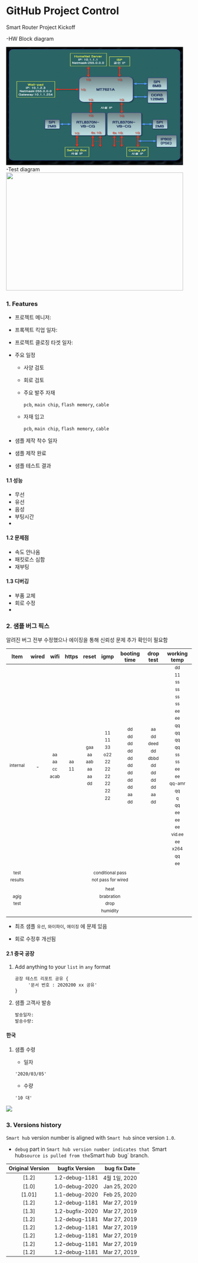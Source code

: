 <!--프로젝트명  -->
# GitHub Project Control 

<!--타이틀  -->
Smart Router Project Kickoff

-HW Block diagram

<img src="HWDiagram.png" width="480"  height="320"  >

<!-- 이미지 소스 패스 및 사이즈 지정  -->

<br>
-Test diagram
    
<img src="aboutGIT_05.gif" width="480"  height="320"  >

### 1. Features
- 프로젝트 메니저:
- 프록젝트 킥업 일자:
- 프로젝트 클로징 타겟 일자:
- 주요 일정 
    - 사양 검토
    - 회로 검토
    - 주요 발주 자재
    
        `pcb`, `main chip`, `flash memory`, `cable`
    
    - 자재 입고
    
       `pcb`, `main chip`, `flash memory`, `cable`

- 샘플 제작 착수 일자
- 샘플 제작 완료
    
   
- 샘플 테스트 결과

#### 1.1 성능
- 무선
- 유선
- 음성
- 부팅시간
-

#### 1.2 문제점
- 속도 안나옴
- 패킷로스 심함
- 재부팅


 
#### 1.3 디버깅
- 부품 교체
- 회로 수정
-

### 2. 샘플 버그 픽스
알려진 버그 전부 수정했으나 에이징을 통해 신뢰성 문제 추가 확인이 필요함  

<table>
<thead>
<tr>
<th align="center">Item</th>
<th align="center">wired</th>
<th align="center">wifi</th>
<th align="center">https</th>
<th align="center">reset</th>
<th align="center">igmp</th>
<th align="center">booting time</th>
<th align="center">drop test</th>
<th align="center">working temp</th>
</t
</thead>
<tbody>
<tr>
<td align="center"><sup>internal </sup></td>
<td align="center">-</td>
<td align="center"><sup>aa</sup><br><sup>aa</sup><br><sup>cc</sup><br><sup>acab</sup></td>
<td align="center"><sup>aa</sup><br><sup>11</sup></td>
<td align="center"><sup>gaa</sup><br><sup>aa</sup><br><sup>aab</sup><br><sup>aa</sup><br><sup>aa</sup><br><sup>dd</sup></td>
<td align="center"><sup>11</sup><br><sup>11</sup><br><sup>33</sup><br><sup>o22</sup><br><sup>22</sup><br><sup>22</sup><br><sup>22</sup><br><sup>22</sup><br><sup>22</sup><br><sup>22</sup></td>
<td align="center"><sup>dd</sup><br><sup>dd</sup><br><sup>dd</sup><br><sup>dd</sup><br><sup>dd</sup><br><sup>dd</sup><br><sup>dd</sup><br><sup>dd</sup><br><sup>dd</sup><br><sup>aa</sup><br><sup>dd</sup></td>
<td align="center"><sup>aa</sup><br><sup>dd</sup><br><sup>deed</sup><br><sup>dd</sup><br><sup>dbbd</sup><br><sup>dd</sup><br><sup>dd</sup><br><sup>dd</sup><br><sup>dd</sup><br><sup>aa</sup><br><sup>dd</sup></td>
<td align="center"><sup>dd</sup><br><sup>11</sup><br><sup>ss</sup><br><sup>ss</sup><br><sup>ss</sup><br><sup>ss</sup><br><sup>ee</sup><br><sup>ee</sup><br><sup>qq</sup><br><sup>qq</sup><br><sup>qq</sup><br><sup>qq</sup><br><sup>ss</sup><br><sup>ss</sup><br><sup>ee</sup><br><sup>ee</sup><br><sup>qq-amr</sup><br><sup>qq</sup><br><sup>q</sup><br><sup>qq</sup><br><sup>ee</sup><br><sup>ee</sup><br><sup>ee</sup><br><sup>vid.ee</sup><br><sup>ee</sup><br><sup>x264</sup><br><sup>qq</sup><br><sup>ee</sup></td>
</tr>
<tr>
<td align="center"><sup>test results</sup></td>
<td align="center" colspan=8><sup>conditional pass</sup><br><sup>not pass for wired</sup></td>
</tr>
<tr>
<td align="center"><sup>agig test</sup></td>
<td align="center" colspan=8><sup>heat</sup><br><sup>brabration</sup><br><sup>drop</sup><br><sup>humidity</sup></td>
</tr>
</tbody>
</table>

 - 최초 샘플 `유선`, `와이파이`, `에이징` 에 문제 있음 

 -  회로 수정후 개선됨

#### 2.1 중국 공장
1. Add anything to your `list` in `any` format
    ```
    공장 테스트 리포트 공유 {
         '문서 번호 : 2020200 xx 공유'
    }
    ```

2. 샘플 고객사 발송
    ```
    발송일자: 
    발송수량: 
    
    ```


#### 한국
1. 샘플 수령 

    - 일자
    ```
    '2020/03/05'
    ```

    - 수량
    ```
   '10 대'
    ```

<img src="https://icons8.com/icon/36964/wi-fi-router.png" width="240">

### 3. Versions history 

`Smart hub` version number is aligned with `Smart hub` since version `1.0`. 
  
- `debug` part in `Smart hub version number indicates that `Smart hub` source is pulled from the `Smart hub` `bug` branch. 

|       Original Version | bugfix Version | bug fix Date |
| :----: | :----: |:----: |
| [1.2] | 1.2-debug-1181 |  4월 1일, 2020 |
| [1.0] | 1.0-debug-2020 | Jan 25, 2020 |
| [1.01]| 1.1-debug-2020 | Feb 25, 2020 |
| [1.2] | 1.2-debug-1181 |  Mar 27, 2019 |
| [1.3] | 1.2-bugfix-2020 | Mar 27, 2019 |
| [1.2] | 1.2-debug-1181 |  Mar 27, 2019 |
| [1.2] | 1.2-debug-1181 |  Mar 27, 2019 |
| [1.2] | 1.2-debug-1181 |  Mar 27, 2019 |
| [1.2] | 1.2-debug-1181 |  Mar 27, 2019 |
| [1.2] | 1.2-debug-1181 |  Mar 27, 2019 |

